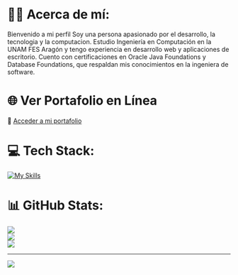# 🐐💽 Acerca de mí:
Bienvenido a mi perfil 
Soy una persona apasionado por el desarrollo, la tecnologia y la computacion. Estudio Ingeniería en Computación en la UNAM FES Aragón y tengo experiencia en desarrollo web y aplicaciones de escritorio. Cuento con certificaciones en Oracle Java Foundations y Database Foundations, que respaldan mis conocimientos en la ingeniera de software.

# 🌐 Ver Portafolio en Línea
🔗 [Acceder a mi portafolio](https://ederaj30.github.io/MI-PORTAFOLIO-EAJ/)

# 💻 Tech Stack:
[![My Skills](https://skillicons.dev/icons?i=js,html,css,git,docker,nodejs,react,php,laravel,python,spring,java,mysql,postgresql)](https://skillicons.dev)
# 📊 GitHub Stats:
![](https://github-readme-stats.vercel.app/api?username=EderAJ30&theme=tokyonight&hide_border=false&include_all_commits=false&count_private=false)<br/>
![](https://github-readme-streak-stats.herokuapp.com/?user=EderAJ30&theme=tokyonight&hide_border=false)<br/>
![](https://github-readme-stats.vercel.app/api/top-langs/?username=EderAJ30&theme=tokyonight&hide_border=false&include_all_commits=false&count_private=false&layout=compact)

---
[![](https://visitcount.itsvg.in/api?id=EderAJ30&icon=0&color=12)](https://visitcount.itsvg.in)

<!-- Proudly created with GPRM ( https://gprm.itsvg.in ) -->
